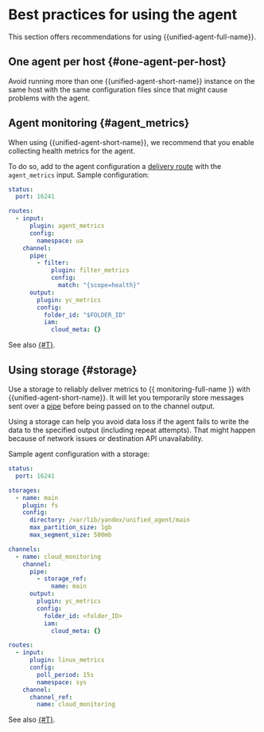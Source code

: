 # Best practices for using the agent

This section offers recommendations for using {{unified-agent-full-name}}.

## One agent per host {#one-agent-per-host}

Avoid running more than one {{unified-agent-short-name}} instance on the same host with the same configuration files since that might cause problems with the agent.

## Agent monitoring {#agent_metrics}

When using {{unified-agent-short-name}}, we recommend that you enable collecting health metrics for the agent.

To do so, add to the agent configuration a [delivery route](index.md#routes) with the `agent_metrics` input. Sample configuration:

```yaml
status:
  port: 16241

routes:
  - input:
      plugin: agent_metrics
      config:
        namespace: ua
    channel:
      pipe:
        - filter:
            plugin: filter_metrics
            config:
              match: "{scope=health}"
      output:
        plugin: yc_metrics
        config:
          folder_id: "$FOLDER_ID"
          iam:
            cloud_meta: {}
```

See also [{#T}](configuration.md#agent_metrics_input).

## Using storage {#storage}

Use a storage to reliably deliver metrics to {{ monitoring-full-name }} with {{unified-agent-short-name}}. It will let you temporarily store messages sent over a [pipe](index.md#pipes) before being passed on to the channel output.

Using a storage can help you avoid data loss if the agent fails to write the data to the specified output (including repeat attempts). That might happen because of network issues or destination API unavailability.

Sample agent configuration with a storage:

```yaml
status:
  port: 16241

storages:
  - name: main
    plugin: fs
    config:
      directory: /var/lib/yandex/unified_agent/main
      max_partition_size: 1gb
      max_segment_size: 500mb

channels:
  - name: cloud_monitoring
    channel:
      pipe:
        - storage_ref:
            name: main
      output:
        plugin: yc_metrics
        config:
          folder_id: <folder_ID>
          iam:
            cloud_meta: {}

routes:
  - input:
      plugin: linux_metrics
      config:
        poll_period: 15s
        namespace: sys
    channel:
      channel_ref:
        name: cloud_monitoring
```

See also [{#T}](configuration.md#storages).
